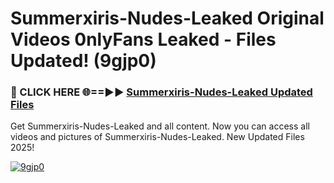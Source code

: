 # Summerxiris-Nudes-Leaked Original Videos 0nlyFans Leaked - Files Updated! (9gjp0)

<h3>🔴 CLICK HERE 🌐==►► <a href="https://tinyurl.com/yc6ubb5a" rel="nofollow">Summerxiris-Nudes-Leaked Updated Files</a></h3>

Get Summerxiris-Nudes-Leaked and all content. Now you can access all videos and pictures of Summerxiris-Nudes-Leaked. New Updated Files 2025!

[![9gjp0](https://i.imgur.com/7eu0CRL.gif)](https://tinyurl.com/yc6ubb5a)

